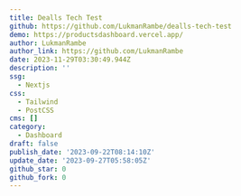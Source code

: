 ```yaml
---
title: Dealls Tech Test
github: https://github.com/LukmanRambe/dealls-tech-test
demo: https://productsdashboard.vercel.app/
author: LukmanRambe
author_link: https://github.com/LukmanRambe
date: 2023-11-29T03:30:49.944Z
description: ''
ssg:
  - Nextjs
css:
  - Tailwind
  - PostCSS
cms: []
category:
  - Dashboard
draft: false
publish_date: '2023-09-22T08:14:10Z'
update_date: '2023-09-27T05:58:05Z'
github_star: 0
github_fork: 0
---
```

